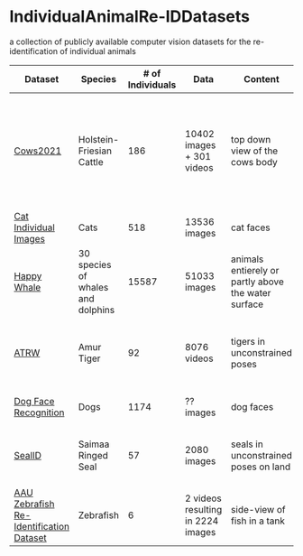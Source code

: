 # IndividualAnimalRe-IDDatasets
a collection of publicly available computer vision datasets for the re-identification of individual animals



|Dataset|Species|# of Individuals|Data|Content|Identifying Feature|Labels|Corresponding Paper|License|
|--------|--------|--------|--------|--------|--------|--------|--------|--------|
|[Cows2021](https://github.com/Wormgit/Cows2021)|Holstein-Friesian Cattle|186|10402 images + 301 videos|top down view of the cows body|coat pattern|oriented BB + identity + tracklet annotations|[Towards Self-Supervision for Video Identification of Individual Holstein-Friesian Cattle: The Cows2021 Dataset](https://www.researchgate.net/publication/351354662_Towards_Self-Supervision_for_Video_Identification_of_Individual_Holstein-Friesian_Cattle_The_Cows2021_Dataset)|CC BY-NC-SA 4.0|
|[Cat Individual Images](https://www.kaggle.com/datasets/timost1234/cat-individuals)|Cats|518|13536 images|cat faces|face|identity annotations|none found|CC BY 4.0|
|[Happy Whale](https://www.kaggle.com/code/chasset/sampling-happywhale/notebook)|30 species of whales and dolphins|15587|51033 images|animals entierely or partly above the water surface|fin, back|identity annotations|none found|Apache 2.0|
|[ATRW](https://www.kaggle.com/datasets/quadeer15sh/amur-tiger-reidentification)|Amur Tiger|92|8076 videos|tigers in unconstrained poses|coat pattern|BB + keypoint-based pose + identity annotations|[ATRW: A Benchmark for Amur Tiger Re-identification in the Wild](https://doi.org/10.1145/3394171.3413569)|CC BY-NC-SA 4.0|
|[Dog Face Recognition](https://www.kaggle.com/datasets/wutheringwang/dog-face-recognition)|Dogs|1174|?? images|dog faces|face|identity annotations|none found|CC0: Public Domain|
|[SealID](https://doi.org/10.23729/0f4a3296-3b10-40c8-9ad3-0cf00a5a4a53)|Saimaa Ringed Seal|57|2080 images|seals in unconstrained poses on land|pelage patterns|identity annotations|[SealID: Saimaa Ringed Seal Re-Identification Dataset](https://doi.org/10.3390/s22197602)|CC BY 4.0|
|[AAU Zebrafish Re-Identification Dataset](https://www.kaggle.com/datasets/aalborguniversity/aau-zebrafish-reid)|Zebrafish|6|2 videos resulting in 2224 images|side-view of fish in a tank|stripes, body pattern|BB + identity annotations|Re-Identification of Zebrafish using Metric Learning|CC BY 4.0|

